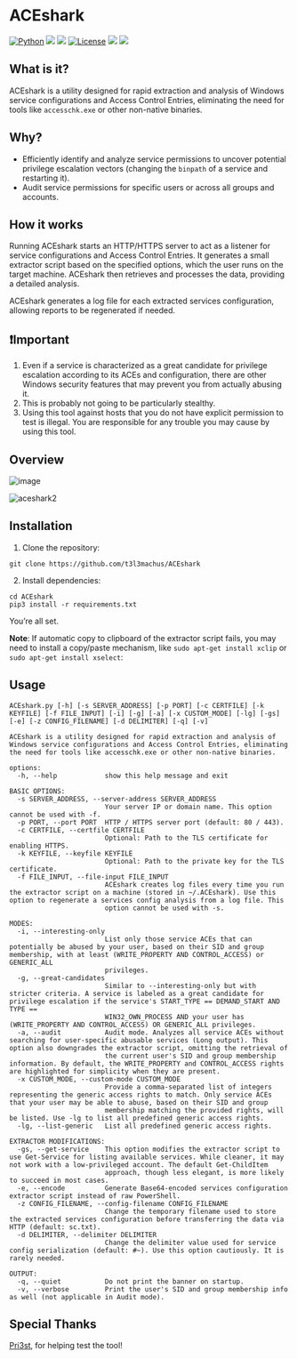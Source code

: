 # ACEshark
[![Python](https://img.shields.io/badge/Python-%E2%89%A5%203.12-yellow.svg)](https://www.python.org/) 
<img src="https://img.shields.io/badge/PowerShell-%E2%89%A5%20v3.0-blue">
<img src="https://img.shields.io/badge/Developed%20on-kali%20linux-blueviolet">
[![License](https://img.shields.io/badge/License-BSD-red.svg)](https://github.com/t3l3machus/ACEshark/blob/main/LICENSE)
<img src="https://img.shields.io/badge/Maintained%3F-Yes-96c40f">
<img src="https://img.shields.io/badge/Experimental-ff0000">

## What is it?
ACEshark is a utility designed for rapid extraction and analysis of Windows service configurations and Access Control Entries, eliminating the need for tools like `accesschk.exe` or other non-native binaries.

## Why?
- Efficiently identify and analyze service permissions to uncover potential privilege escalation vectors (changing the `binpath` of a service and restarting it).  
- Audit service permissions for specific users or across all groups and accounts.

## How it works
Running ACEshark starts an HTTP/HTTPS server to act as a listener for service configurations and Access Control Entries. It generates a small extractor script based on the specified options, which the user runs on the target machine. ACEshark then retrieves and processes the data, providing a detailed analysis.

ACEshark generates a log file for each extracted services configuration, allowing reports to be regenerated if needed.

## ❗Important
1. Even if a service is characterized as a great candidate for privilege escalation according to its ACEs and configuration, there are other Windows security features that may prevent you from actually abusing it.
2. This is probably not going to be particularly stealthy.
3. Using this tool against hosts that you do not have explicit permission to test is illegal. You are responsible for any trouble you may cause by using this tool.

## Overview
![image](https://github.com/user-attachments/assets/e292d618-1aa2-4431-953f-96c9a888e2a5)

![aceshark2](https://github.com/user-attachments/assets/09789877-665d-476a-8c2c-a86000380614)

## Installation
1. Clone the repository:
```
git clone https://github.com/t3l3machus/ACEshark
```

2. Install dependencies:
```
cd ACEshark  
pip3 install -r requirements.txt  
```
You’re all set.

**Note**: If automatic copy to clipboard of the extractor script fails, you may need to install a copy/paste mechanism, like `sudo apt-get install xclip` or `sudo apt-get install xselect`:

## Usage
```
ACEshark.py [-h] [-s SERVER_ADDRESS] [-p PORT] [-c CERTFILE] [-k KEYFILE] [-f FILE_INPUT] [-i] [-g] [-a] [-x CUSTOM_MODE] [-lg] [-gs] [-e] [-z CONFIG_FILENAME] [-d DELIMITER] [-q] [-v]

ACEshark is a utility designed for rapid extraction and analysis of Windows service configurations and Access Control Entries, eliminating the need for tools like accesschk.exe or other non-native binaries.

options:
  -h, --help            show this help message and exit

BASIC OPTIONS:
  -s SERVER_ADDRESS, --server-address SERVER_ADDRESS
                        Your server IP or domain name. This option cannot be used with -f.
  -p PORT, --port PORT  HTTP / HTTPS server port (default: 80 / 443).
  -c CERTFILE, --certfile CERTFILE
                        Optional: Path to the TLS certificate for enabling HTTPS.
  -k KEYFILE, --keyfile KEYFILE
                        Optional: Path to the private key for the TLS certificate.
  -f FILE_INPUT, --file-input FILE_INPUT
                        ACEshark creates log files every time you run the extractor script on a machine (stored in ~/.ACEshark). Use this option to regenerate a services config analysis from a log file. This
                        option cannot be used with -s.

MODES:
  -i, --interesting-only
                        List only those service ACEs that can potentially be abused by your user, based on their SID and group membership, with at least (WRITE_PROPERTY AND CONTROL_ACCESS) or GENERIC_ALL
                        privileges.
  -g, --great-candidates
                        Similar to --interesting-only but with stricter criteria. A service is labeled as a great candidate for privilege escalation if the service's START_TYPE == DEMAND_START AND TYPE ==
                        WIN32_OWN_PROCESS AND your user has (WRITE_PROPERTY AND CONTROL_ACCESS) OR GENERIC_ALL privileges.
  -a, --audit           Audit mode. Analyzes all service ACEs without searching for user-specific abusable services (Long output). This option also downgrades the extractor script, omitting the retrieval of
                        the current user's SID and group membership information. By default, the WRITE_PROPERTY and CONTROL_ACCESS rights are highlighted for simplicity when they are present.
  -x CUSTOM_MODE, --custom-mode CUSTOM_MODE
                        Provide a comma-separated list of integers representing the generic access rights to match. Only service ACEs that your user may be able to abuse, based on their SID and group
                        membership matching the provided rights, will be listed. Use -lg to list all predefined generic access rights.
  -lg, --list-generic   List all predefined generic access rights.

EXTRACTOR MODIFICATIONS:
  -gs, --get-service    This option modifies the extractor script to use Get-Service for listing available services. While cleaner, it may not work with a low-privileged account. The default Get-ChildItem
                        approach, though less elegant, is more likely to succeed in most cases.
  -e, --encode          Generate Base64-encoded services configuration extractor script instead of raw PowerShell.
  -z CONFIG_FILENAME, --config-filename CONFIG_FILENAME
                        Change the temporary filename used to store the extracted services configuration before transferring the data via HTTP (default: sc.txt).
  -d DELIMITER, --delimiter DELIMITER
                        Change the delimiter value used for service config serialization (default: #~). Use this option cautiously. It is rarely needed.

OUTPUT:
  -q, --quiet           Do not print the banner on startup.
  -v, --verbose         Print the user's SID and group membership info as well (not applicable in Audit mode).
```

## Special Thanks
[Pri3st](https://www.github.com/Pri3st), for helping test the tool!
